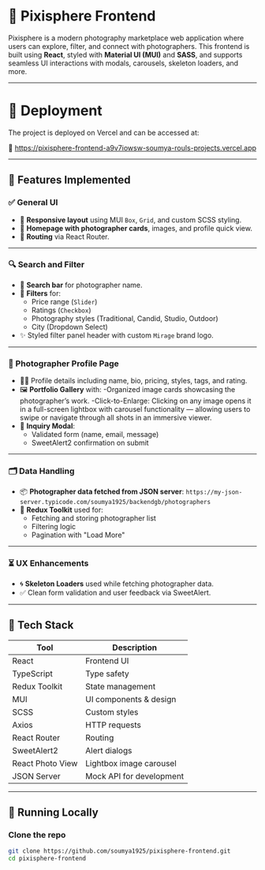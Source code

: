 # 📸 Pixisphere Frontend

Pixisphere is a modern photography marketplace web application where users can explore, filter, and connect with photographers. This frontend is built using **React**, styled with **Material UI (MUI)** and **SASS**, and supports seamless UI interactions with modals, carousels, skeleton loaders, and more.

---

# 🚀 Deployment
The project is deployed on Vercel and can be accessed at:

🔗 https://pixisphere-frontend-a9v7iowsw-soumya-rouls-projects.vercel.app

---

## 🚀 Features Implemented

### ✅ General UI
- 🎨 **Responsive layout** using MUI `Box`, `Grid`, and custom SCSS styling.
- 🌄 **Homepage with photographer cards**, images, and profile quick view.
- 🧭 **Routing** via React Router.

---

### 🔍 Search and Filter
- 🔎 **Search bar** for photographer name.
- 🧃 **Filters** for:
  - Price range (`Slider`)
  - Ratings (`Checkbox`)
  - Photography styles (Traditional, Candid, Studio, Outdoor)
  - City (Dropdown Select)
- ✨ Styled filter panel header with custom `Mirage` brand logo.

---

### 👤 Photographer Profile Page
- 🧑‍💼 Profile details including name, bio, pricing, styles, tags, and rating.
- 🖼️ **Portfolio Gallery** with:
  -Organized image cards showcasing the photographer’s work.
  -Click-to-Enlarge: Clicking on any image opens it in a full-screen lightbox with carousel functionality — allowing users to swipe or navigate through all shots in an immersive viewer.
- 📝 **Inquiry Modal**:
  - Validated form (name, email, message)
  - SweetAlert2 confirmation on submit

---

### 🗂️ Data Handling
- 📦 **Photographer data fetched from JSON server**:
  `https://my-json-server.typicode.com/soumya1925/backendgb/photographers`
- 🔄 **Redux Toolkit** used for:
  - Fetching and storing photographer list
  - Filtering logic
  - Pagination with "Load More"

---

### ⏳ UX Enhancements
- 🌀 **Skeleton Loaders** used while fetching photographer data.
- ✅ Clean form validation and user feedback via SweetAlert.

---

## 🧰 Tech Stack

| Tool            | Description                            |
|-----------------|----------------------------------------|
| React           | Frontend UI                            |
| TypeScript      | Type safety                            |
| Redux Toolkit   | State management                       |
| MUI             | UI components & design                 |
| SCSS            | Custom styles                          |
| Axios           | HTTP requests                          |
| React Router    | Routing                                |
| SweetAlert2     | Alert dialogs                          |
| React Photo View | Lightbox image carousel                |
| JSON Server     | Mock API for development               |

---


## 🧪 Running Locally

### Clone the repo
```bash
git clone https://github.com/soumya1925/pixisphere-frontend.git
cd pixisphere-frontend
